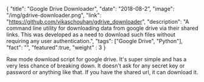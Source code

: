 {
  "title": "Google Drive Downloader",
  "date": "2018-08-2",
  "image": "/img/gdrive-downloader.png",
  "link": "https://github.com/vikaschouhan/gdrive_downloader",
  "description": "A command line utility for downloading data from google drive via their shared links. This was developed as a need to download such files without requiring any user authentication.",
  "tags": ["Google Drive", "Python"],
  "fact": "",
  "featured":true,
  "weight" : 3
}

Raw mode download script for google drive. It's super simple and has a very less chance of breaking down. It doesn't ask for any secret key or password or anything like that. If you have the shared url, it can download it.

